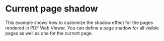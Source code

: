 # Current page shadow

This example shows how to customize the shadow effect for the pages rendered in PDF Web Viewer. You can define a page shadow for all visible pages as well as one for the current page.
